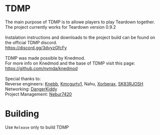 # TDMP

The main purpose of TDMP is to allowe players to play Teardown together.<br>
The project currently works for Teardown version 0.9.2<br>
<br>
Instalation instructions and downloads to the project build can be found on the official TDMP discord.<br>
https://discord.gg/3dvyzGfcFy <br>
<br>
TDMP was made possible by Knedmod.<br>
For more info on Knedmod and the base of TDMP visit this page:<br>
https://github.com/nymda/knedmod <br>
<br>
Special thanks to:<br>
Reverse engineers: <a href="https://github.com/nymda">Knebb</a>, <a href="https://github.com/kmcgurty">Kmcgurty1</a>, Nahu, <a href="https://github.com/gnalvesteffer">Xorberax</a>, <a href="https://github.com/SK83RJOSH">SK83RJOSH</a><br>
Networking: <a href="https://github.com/DangerKiddy">DangerKiddy</a><br>
Project Management: <a href="https://github.com/nebur7420">Nebur7420</a>

# Building
Use `Release` only to build TDMP
